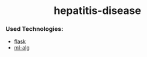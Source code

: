 <h1 align="center"> hepatitis-disease </h1>

### Used Technologies:
 - [flask](#flask-)
 - [ml-alg](#ml-alg-)

